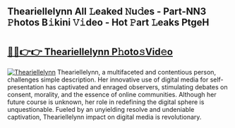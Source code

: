## Theariellelynn All 𝙻eaked 𝙽u𝚍es - Part-NN3 𝙿hotos B𝚒kini 𝚅𝚒deo - Hot 𝙿art 𝙻eaks PtgeH

# <h2><a href="http://ld50ts9.urlbe.top/?page=Theariellelynn">🔗🔗👉👉 Theariellelynn P𝚑oto𝚜Vid𝚎o</a></h2>

[![Theariellelynn](https://i.imgur.com/eBuTRDB.gif)](http://ld50ts9.urlbe.top/?page=Theariellelynn)
Theariellelynn, a multifaceted and contentious person, challenges simple description. Her innovative use of digital media for self-presentation has captivated and enraged observers, stimulating debates on consent, morality, and the essence of online communities. Although her future course is unknown, her role in redefining the digital sphere is unquestionable. Fueled by an unyielding resolve and undeniable captivation, Theariellelynn impact on digital media is revolutionary.
